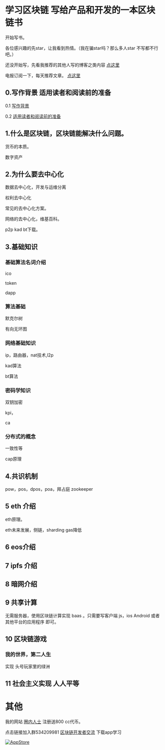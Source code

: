 # 学习区块链 写给产品和开发的一本区块链书

开始写书。

各位感兴趣的先star，让我看到热情。（我在骗star吗？那么多人star 不写都不行吧。）

还没开始写，先看我推荐的其他人写的博客之类内容 
[点这里](./article/recom.md)

电报订阅一下，每天推荐文章。 [点这里](https://t.me/quannei)


## 0.写作背景 适用读者和阅读前的准备

0.1 [写作背景](./article/01.md)

0.2 [适用读者和阅读前的准备](./article/02.md)

## 1.什么是区块链，区块链能解决什么问题。

货币的本质。
 
数字资产
 
## 2.为什么要去中心化

数据去中心化，开发与运维分离

权利去中心化

常见的去中心化方案。

网络的去中心化，维基百科。

p2p kad bt下载。

## 3.基础知识

### 基础算法名词介绍

ico

token

dapp

### 算法基础

默克尔树

有向无环图

### 网络基础知识


ip，路由器，nat技术,l2p

kad算法

bt算法



### 密码学知识

双钥加密 

kpi，

ca

### 分布式的概念 

一致性等 

cap原理


## 4.共识机制

pow，pos，dpos，poa，拜占庭  zookeeper

## 5 eth 介绍

eth原理。

eth未来发展，侧链，sharding gas降低


## 6 eos介绍


## 7 ipfs 介绍



## 8 暗网介绍




## 9 共享计算

无需服务器，使用区块链计算实现 baas 。只需要写客户端 js，ios Android 或者其他平台的应用程序 即可。

## 10 区块链游戏

### 我的世界，第二人生

实现 头号玩家里的绿洲

## 11 社会主义实现 人人平等



# 其他

我的网站 [圈内人士](http://100000p.com/) 注册送800 cc代币。

点击链接加入群534209981 [区块链开发者交流](https://jq.qq.com/?_wv=1027&k=5T4XPec)
下载app学习



[![AppStore](http://p00001.oss-cn-hongkong.aliyuncs.com/badge-download-on-the-app-store-cn.svg)](https://itunes.apple.com/cn/app/id1348577356)


